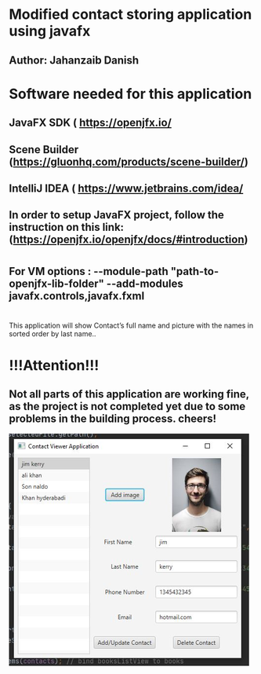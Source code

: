 # Modified contact storing application using javafx
## Author: Jahanzaib Danish
##

# Software needed for this application
## JavaFX SDK ( https://openjfx.io/
## Scene Builder (https://gluonhq.com/products/scene-builder/)
## IntelliJ IDEA ( https://www.jetbrains.com/idea/
##
## In order to setup JavaFX project, follow the instruction on this link: (https://openjfx.io/openjfx/docs/#introduction)
#
## For VM options : --module-path "path-to-openjfx-lib-folder" --add-modules javafx.controls,javafx.fxml
#
This application will show Contact’s full name and picture with the names in sorted order by last name..
#

# !!!Attention!!!
## Not all parts of this application are working fine, as the project is not completed yet due to some problems in the building process. cheers!


![](images/001.JPG)

#

